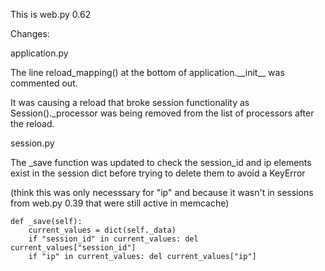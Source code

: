 This is web.py 0.62

Changes:

application.py

The line reload_mapping() at the bottom of application.\_\_init\_\_  was commented out.

It was causing a reload that broke session functionality as Session().\_processor was being
removed from the list of processors after the reload.

session.py

The \_save function was updated to check the session_id and ip elements exist in the session dict 
before trying to delete them to avoid a KeyError 

(think this was only necesssary for "ip" and because it wasn't in sessions from web.py 0.39
that were still active in memcache)

    def _save(self):
        current_values = dict(self._data)
        if "session_id" in current_values: del current_values["session_id"]
        if "ip" in current_values: del current_values["ip"]

